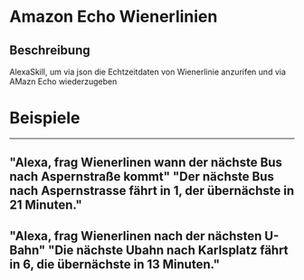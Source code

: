 # Amazon Echo Wienerlinien

## Beschreibung

AlexaSkill, um via json die Echtzeitdaten von Wienerlinie anzurifen und via AMazn Echo wiederzugeben

# Beispiele

---
"Alexa, frag Wienerlinen wann der nächste Bus nach Aspernstraße kommt"
"Der nächste Bus nach Aspernstrasse fährt in 1, der übernächste in 21 Minuten."
---
"Alexa, frag Wienerlinen nach der nächsten U-Bahn"
"Die nächste Ubahn nach Karlsplatz fährt in 6, die übernächste in 13 Minuten."
---
